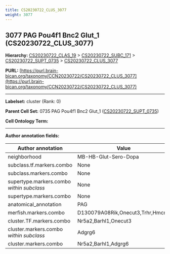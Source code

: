 ```yaml
---
title: CS20230722_CLUS_3077
weight: 3077
---
```

## 3077 PAG Pou4f1 Bnc2 Glut_1 (CS20230722_CLUS_3077)
<b>Hierarchy: </b>
[CS20230722_CLAS_19](../CS20230722_CLAS_19) >
[CS20230722_SUBC_171](../CS20230722_SUBC_171) >
[CS20230722_SUPT_0735](../CS20230722_SUPT_0735) >
[CS20230722_CLUS_3077](../CS20230722_CLUS_3077)

**PURL:** [https://purl.brain-bican.org/taxonomy/CCN20230722/CS20230722_CLUS_3077](https://purl.brain-bican.org/taxonomy/CCN20230722/CS20230722_CLUS_3077)

---


**Labelset:** cluster (Rank: 0)

**Parent Cell Set:** 0735 PAG Pou4f1 Bnc2 Glut_1 ([CS20230722_SUPT_0735](../CS20230722_SUPT_0735))



**Cell Ontology Term:** 

[MARKER GENES.]: #


---

[TRANSFERRED ANNOTATIONS.]: #


[AUTHOR ANNOTATION FIELDS.]: #


**Author annotation fields:**

| Author annotation | Value |
|-------------------|-------|
|neighborhood|MB-HB-Glut-Sero-Dopa|
|subclass.tf.markers.combo|None|
|subclass.markers.combo|None|
|supertype.markers.combo _within subclass_|None|
|supertype.markers.combo|None|
|anatomical_annotation|PAG|
|merfish.markers.combo|D130079A08Rik,Onecut3,Trhr,Hmcn1|
|cluster.TF.markers.combo|Nr5a2,Barhl1,Onecut3|
|cluster.markers.combo _within subclass_|Adgrg6|
|cluster.markers.combo|Nr5a2,Barhl1,Adgrg6|
